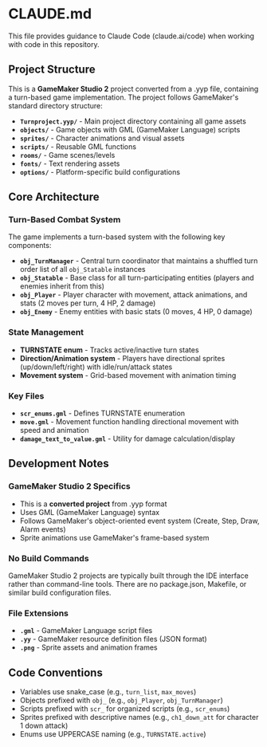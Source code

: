 # CLAUDE.md

This file provides guidance to Claude Code (claude.ai/code) when working with code in this repository.

## Project Structure

This is a **GameMaker Studio 2** project converted from a .yyp file, containing a turn-based game implementation. The project follows GameMaker's standard directory structure:

- **`Turnproject.yyp/`** - Main project directory containing all game assets
- **`objects/`** - Game objects with GML (GameMaker Language) scripts
- **`sprites/`** - Character animations and visual assets
- **`scripts/`** - Reusable GML functions
- **`rooms/`** - Game scenes/levels
- **`fonts/`** - Text rendering assets
- **`options/`** - Platform-specific build configurations

## Core Architecture

### Turn-Based Combat System
The game implements a turn-based system with the following key components:

- **`obj_TurnManager`** - Central turn coordinator that maintains a shuffled turn order list of all `obj_Statable` instances
- **`obj_Statable`** - Base class for all turn-participating entities (players and enemies inherit from this)
- **`obj_Player`** - Player character with movement, attack animations, and stats (2 moves per turn, 4 HP, 2 damage)
- **`obj_Enemy`** - Enemy entities with basic stats (0 moves, 4 HP, 0 damage)

### State Management
- **TURNSTATE enum** - Tracks active/inactive turn states
- **Direction/Animation system** - Players have directional sprites (up/down/left/right) with idle/run/attack states
- **Movement system** - Grid-based movement with animation timing

### Key Files
- **`scr_enums.gml`** - Defines TURNSTATE enumeration
- **`move.gml`** - Movement function handling directional movement with speed and animation
- **`damage_text_to_value.gml`** - Utility for damage calculation/display

## Development Notes

### GameMaker Studio 2 Specifics
- This is a **converted project** from .yyp format
- Uses GML (GameMaker Language) syntax
- Follows GameMaker's object-oriented event system (Create, Step, Draw, Alarm events)
- Sprite animations use GameMaker's frame-based system

### No Build Commands
GameMaker Studio 2 projects are typically built through the IDE interface rather than command-line tools. There are no package.json, Makefile, or similar build configuration files.

### File Extensions
- **`.gml`** - GameMaker Language script files
- **`.yy`** - GameMaker resource definition files (JSON format)
- **`.png`** - Sprite assets and animation frames

## Code Conventions
- Variables use snake_case (e.g., `turn_list`, `max_moves`)
- Objects prefixed with `obj_` (e.g., `obj_Player`, `obj_TurnManager`)
- Scripts prefixed with `scr_` for organized scripts (e.g., `scr_enums`)
- Sprites prefixed with descriptive names (e.g., `ch1_down_att` for character 1 down attack)
- Enums use UPPERCASE naming (e.g., `TURNSTATE.active`)